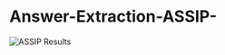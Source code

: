 # Answer-Extraction-ASSIP-
![ASSIP Results](https://user-images.githubusercontent.com/67351502/89201876-24506480-d580-11ea-91b2-59ff70a56ac1.png)